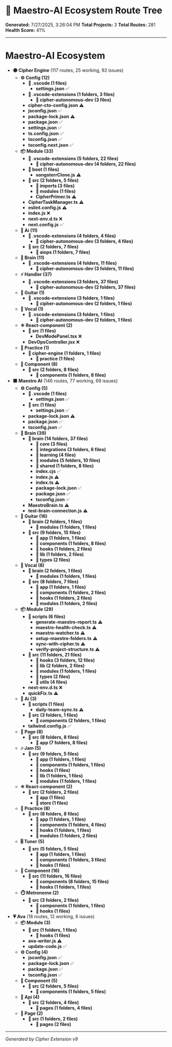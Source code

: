 # 🌳 Maestro-AI Ecosystem Route Tree

**Generated:** 7/27/2025, 3:26:04 PM
**Total Projects:** 3
**Total Routes:** 281
**Health Score:** 41%

---

# **Maestro-AI Ecosystem**
  - **🟣 Cipher Engine** (117 routes, 25 working, 92 issues)
    - **⚙️ Config (12)**
      - **📁 .vscode (1 files)**
        - **settings.json** ✅
      - **📁 .vscode-extensions (1 folders, 3 files)**
        - **📁 cipher-autonomous-dev (3 files)**
      - **cipher-cto-config.json** ⚠️
      - **jsconfig.json** ✅
      - **package-lock.json** ⚠️
      - **package.json** ✅
      - **settings.json** ✅
      - **ts.config.json** ✅
      - **tsconfig.json** ✅
      - **tsconfig.next.json** ✅
    - **📦 Module (33)**
      - **📁 .vscode-extensions (5 folders, 22 files)**
        - **📁 cipher-autonomous-dev (4 folders, 22 files)**
      - **📁 boot (1 files)**
        - **songsterrClone.js** ⚠️
      - **📁 src (2 folders, 5 files)**
        - **📁 imports (3 files)**
        - **📁 modules (1 files)**
        - **CipherPrimer.ts** ⚠️
      - **CipherTaskManager.ts** ⚠️
      - **eslint.config.js** ⚠️
      - **index.js** ❌
      - **next-env.d.ts** ❌
      - **next.config.js** ✅
    - **🤖 Ai (11)**
      - **📁 .vscode-extensions (4 folders, 4 files)**
        - **📁 cipher-autonomous-dev (3 folders, 4 files)**
      - **📁 src (2 folders, 7 files)**
        - **📁 aiops (1 folders, 7 files)**
    - **🧠 Brain (11)**
      - **📁 .vscode-extensions (4 folders, 11 files)**
        - **📁 cipher-autonomous-dev (3 folders, 11 files)**
    - **⚡ Handler (37)**
      - **📁 .vscode-extensions (3 folders, 37 files)**
        - **📁 cipher-autonomous-dev (2 folders, 37 files)**
    - **🎸 Guitar (1)**
      - **📁 .vscode-extensions (3 folders, 1 files)**
        - **📁 cipher-autonomous-dev (2 folders, 1 files)**
    - **🎤 Vocal (1)**
      - **📁 .vscode-extensions (3 folders, 1 files)**
        - **📁 cipher-autonomous-dev (2 folders, 1 files)**
    - **⚛️ React-component (2)**
      - **📁 src (1 files)**
        - **DevModePanel.tsx** ❌
      - **DevOpsController.jsx** ❌
    - **🎵 Practice (1)**
      - **📁 cipher-engine (1 folders, 1 files)**
        - **📁 practice (1 files)**
    - **🧩 Component (8)**
      - **📁 src (2 folders, 8 files)**
        - **📁 components (1 folders, 8 files)**
  - **🟦 Maestro AI** (146 routes, 77 working, 69 issues)
    - **⚙️ Config (5)**
      - **📁 .vscode (1 files)**
        - **settings.json** ✅
      - **📁 src (1 files)**
        - **settings.json** ✅
      - **package-lock.json** ⚠️
      - **package.json** ✅
      - **tsconfig.json** ✅
    - **🧠 Brain (39)**
      - **📁 brain (14 folders, 37 files)**
        - **📁 core (3 files)**
        - **📁 integrations (3 folders, 6 files)**
        - **📁 learning (4 files)**
        - **📁 modules (5 folders, 10 files)**
        - **📁 shared (1 folders, 8 files)**
        - **index.cjs** ✅
        - **index.js** ⚠️
        - **index.ts** ⚠️
        - **package-lock.json** ✅
        - **package.json** ✅
        - **tsconfig.json** ✅
      - **MaestroBrain.ts** ⚠️
      - **test-brain-connection.js** ⚠️
    - **🎸 Guitar (16)**
      - **📁 brain (2 folders, 1 files)**
        - **📁 modules (1 folders, 1 files)**
      - **📁 src (9 folders, 15 files)**
        - **📁 app (1 folders, 1 files)**
        - **📁 components (1 folders, 8 files)**
        - **📁 hooks (1 folders, 2 files)**
        - **📁 lib (1 folders, 2 files)**
        - **📁 types (2 files)**
    - **🎤 Vocal (8)**
      - **📁 brain (2 folders, 1 files)**
        - **📁 modules (1 folders, 1 files)**
      - **📁 src (8 folders, 7 files)**
        - **📁 app (1 folders, 1 files)**
        - **📁 components (1 folders, 2 files)**
        - **📁 hooks (1 folders, 2 files)**
        - **📁 modules (1 folders, 2 files)**
    - **📦 Module (29)**
      - **📁 scripts (6 files)**
        - **generate-maestro-report.ts** ⚠️
        - **maestro-health-check.ts** ⚠️
        - **maestro-watcher.ts** ⚠️
        - **setup-maestro-folders.ts** ⚠️
        - **sync-with-cipher.ts** ⚠️
        - **verify-project-structure.ts** ⚠️
      - **📁 src (11 folders, 21 files)**
        - **📁 hooks (3 folders, 12 files)**
        - **📁 lib (2 folders, 2 files)**
        - **📁 modules (1 folders, 1 files)**
        - **📁 types (2 files)**
        - **📁 utils (4 files)**
      - **next-env.d.ts** ❌
      - **quickFix.ts** ⚠️
    - **🤖 Ai (3)**
      - **📁 scripts (1 files)**
        - **daily-team-sync.ts** ⚠️
      - **📁 src (3 folders, 1 files)**
        - **📁 components (2 folders, 1 files)**
      - **tailwind.config.js** ✅
    - **📄 Page (8)**
      - **📁 src (8 folders, 8 files)**
        - **📁 app (7 folders, 8 files)**
    - **🎶 Jam (5)**
      - **📁 src (9 folders, 5 files)**
        - **📁 app (1 folders, 1 files)**
        - **📁 components (1 folders, 1 files)**
        - **📁 hooks (1 files)**
        - **📁 lib (1 folders, 1 files)**
        - **📁 modules (1 folders, 1 files)**
    - **⚛️ React-component (2)**
      - **📁 src (2 folders, 2 files)**
        - **📁 app (1 files)**
        - **📁 store (1 files)**
    - **🎵 Practice (8)**
      - **📁 src (8 folders, 8 files)**
        - **📁 app (1 folders, 1 files)**
        - **📁 components (1 folders, 4 files)**
        - **📁 hooks (1 folders, 1 files)**
        - **📁 modules (1 folders, 2 files)**
    - **🎚️ Tuner (5)**
      - **📁 src (5 folders, 5 files)**
        - **📁 app (1 folders, 1 files)**
        - **📁 components (1 folders, 3 files)**
        - **📁 hooks (1 files)**
    - **🧩 Component (16)**
      - **📁 src (11 folders, 16 files)**
        - **📁 components (8 folders, 15 files)**
        - **📁 hooks (1 folders, 1 files)**
    - **⏱️ Metronome (2)**
      - **📁 src (3 folders, 2 files)**
        - **📁 components (1 folders, 1 files)**
        - **📁 hooks (1 files)**
  - **💗 Ava** (18 routes, 12 working, 6 issues)
    - **📦 Module (3)**
      - **📁 src (1 folders, 1 files)**
        - **📁 hooks (1 files)**
      - **ava-writer.js** ⚠️
      - **update-code.js** ✅
    - **⚙️ Config (4)**
      - **jsconfig.json** ✅
      - **package-lock.json** ✅
      - **package.json** ✅
      - **tsconfig.json** ✅
    - **🧩 Component (5)**
      - **📁 src (2 folders, 5 files)**
        - **📁 components (1 folders, 5 files)**
    - **🔌 Api (4)**
      - **📁 src (2 folders, 4 files)**
        - **📁 pages (1 folders, 4 files)**
    - **📄 Page (2)**
      - **📁 src (1 folders, 2 files)**
        - **📁 pages (2 files)**

---
*Generated by Cipher Extension v9*